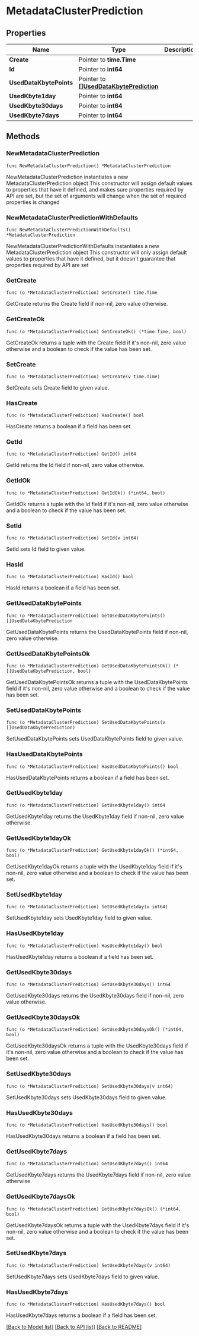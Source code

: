 # MetadataClusterPrediction

## Properties

Name | Type | Description | Notes
------------ | ------------- | ------------- | -------------
**Create** | Pointer to **time.Time** |  | [optional] 
**Id** | Pointer to **int64** |  | [optional] 
**UsedDataKbytePoints** | Pointer to [**[]UsedDataKbytePrediction**](UsedDataKbytePrediction.md) |  | [optional] 
**UsedKbyte1day** | Pointer to **int64** |  | [optional] 
**UsedKbyte30days** | Pointer to **int64** |  | [optional] 
**UsedKbyte7days** | Pointer to **int64** |  | [optional] 

## Methods

### NewMetadataClusterPrediction

`func NewMetadataClusterPrediction() *MetadataClusterPrediction`

NewMetadataClusterPrediction instantiates a new MetadataClusterPrediction object
This constructor will assign default values to properties that have it defined,
and makes sure properties required by API are set, but the set of arguments
will change when the set of required properties is changed

### NewMetadataClusterPredictionWithDefaults

`func NewMetadataClusterPredictionWithDefaults() *MetadataClusterPrediction`

NewMetadataClusterPredictionWithDefaults instantiates a new MetadataClusterPrediction object
This constructor will only assign default values to properties that have it defined,
but it doesn't guarantee that properties required by API are set

### GetCreate

`func (o *MetadataClusterPrediction) GetCreate() time.Time`

GetCreate returns the Create field if non-nil, zero value otherwise.

### GetCreateOk

`func (o *MetadataClusterPrediction) GetCreateOk() (*time.Time, bool)`

GetCreateOk returns a tuple with the Create field if it's non-nil, zero value otherwise
and a boolean to check if the value has been set.

### SetCreate

`func (o *MetadataClusterPrediction) SetCreate(v time.Time)`

SetCreate sets Create field to given value.

### HasCreate

`func (o *MetadataClusterPrediction) HasCreate() bool`

HasCreate returns a boolean if a field has been set.

### GetId

`func (o *MetadataClusterPrediction) GetId() int64`

GetId returns the Id field if non-nil, zero value otherwise.

### GetIdOk

`func (o *MetadataClusterPrediction) GetIdOk() (*int64, bool)`

GetIdOk returns a tuple with the Id field if it's non-nil, zero value otherwise
and a boolean to check if the value has been set.

### SetId

`func (o *MetadataClusterPrediction) SetId(v int64)`

SetId sets Id field to given value.

### HasId

`func (o *MetadataClusterPrediction) HasId() bool`

HasId returns a boolean if a field has been set.

### GetUsedDataKbytePoints

`func (o *MetadataClusterPrediction) GetUsedDataKbytePoints() []UsedDataKbytePrediction`

GetUsedDataKbytePoints returns the UsedDataKbytePoints field if non-nil, zero value otherwise.

### GetUsedDataKbytePointsOk

`func (o *MetadataClusterPrediction) GetUsedDataKbytePointsOk() (*[]UsedDataKbytePrediction, bool)`

GetUsedDataKbytePointsOk returns a tuple with the UsedDataKbytePoints field if it's non-nil, zero value otherwise
and a boolean to check if the value has been set.

### SetUsedDataKbytePoints

`func (o *MetadataClusterPrediction) SetUsedDataKbytePoints(v []UsedDataKbytePrediction)`

SetUsedDataKbytePoints sets UsedDataKbytePoints field to given value.

### HasUsedDataKbytePoints

`func (o *MetadataClusterPrediction) HasUsedDataKbytePoints() bool`

HasUsedDataKbytePoints returns a boolean if a field has been set.

### GetUsedKbyte1day

`func (o *MetadataClusterPrediction) GetUsedKbyte1day() int64`

GetUsedKbyte1day returns the UsedKbyte1day field if non-nil, zero value otherwise.

### GetUsedKbyte1dayOk

`func (o *MetadataClusterPrediction) GetUsedKbyte1dayOk() (*int64, bool)`

GetUsedKbyte1dayOk returns a tuple with the UsedKbyte1day field if it's non-nil, zero value otherwise
and a boolean to check if the value has been set.

### SetUsedKbyte1day

`func (o *MetadataClusterPrediction) SetUsedKbyte1day(v int64)`

SetUsedKbyte1day sets UsedKbyte1day field to given value.

### HasUsedKbyte1day

`func (o *MetadataClusterPrediction) HasUsedKbyte1day() bool`

HasUsedKbyte1day returns a boolean if a field has been set.

### GetUsedKbyte30days

`func (o *MetadataClusterPrediction) GetUsedKbyte30days() int64`

GetUsedKbyte30days returns the UsedKbyte30days field if non-nil, zero value otherwise.

### GetUsedKbyte30daysOk

`func (o *MetadataClusterPrediction) GetUsedKbyte30daysOk() (*int64, bool)`

GetUsedKbyte30daysOk returns a tuple with the UsedKbyte30days field if it's non-nil, zero value otherwise
and a boolean to check if the value has been set.

### SetUsedKbyte30days

`func (o *MetadataClusterPrediction) SetUsedKbyte30days(v int64)`

SetUsedKbyte30days sets UsedKbyte30days field to given value.

### HasUsedKbyte30days

`func (o *MetadataClusterPrediction) HasUsedKbyte30days() bool`

HasUsedKbyte30days returns a boolean if a field has been set.

### GetUsedKbyte7days

`func (o *MetadataClusterPrediction) GetUsedKbyte7days() int64`

GetUsedKbyte7days returns the UsedKbyte7days field if non-nil, zero value otherwise.

### GetUsedKbyte7daysOk

`func (o *MetadataClusterPrediction) GetUsedKbyte7daysOk() (*int64, bool)`

GetUsedKbyte7daysOk returns a tuple with the UsedKbyte7days field if it's non-nil, zero value otherwise
and a boolean to check if the value has been set.

### SetUsedKbyte7days

`func (o *MetadataClusterPrediction) SetUsedKbyte7days(v int64)`

SetUsedKbyte7days sets UsedKbyte7days field to given value.

### HasUsedKbyte7days

`func (o *MetadataClusterPrediction) HasUsedKbyte7days() bool`

HasUsedKbyte7days returns a boolean if a field has been set.


[[Back to Model list]](../README.md#documentation-for-models) [[Back to API list]](../README.md#documentation-for-api-endpoints) [[Back to README]](../README.md)


